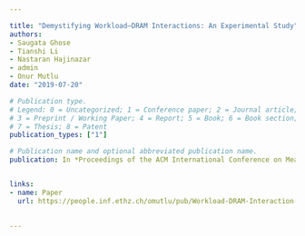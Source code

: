 ```yaml
---

title: "Demystifying Workload–DRAM Interactions: An Experimental Study"
authors:
- Saugata Ghose
- Tianshi Li
- Nastaran Hajinazar
- admin
- Onur Mutlu
date: "2019-07-20"

# Publication type.
# Legend: 0 = Uncategorized; 1 = Conference paper; 2 = Journal article;
# 3 = Preprint / Working Paper; 4 = Report; 5 = Book; 6 = Book section;
# 7 = Thesis; 8 = Patent
publication_types: ["1"]

# Publication name and optional abbreviated publication name.
publication: In *Proceedings of the ACM International Conference on Measurement and Modeling of Computer Systems (SIGMETRICS)*


links:
- name: Paper
  url: https://people.inf.ethz.ch/omutlu/pub/Workload-DRAM-Interaction-Analysis_sigmetrics19_pomacs19.pdf
  

---
```


